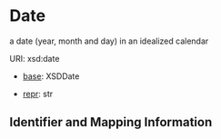 
   
# Date

a date (year, month and day) in an idealized calendar

URI: xsd:date

* [base](https://w3id.org/linkml/base): XSDDate


* [repr](https://w3id.org/linkml/repr): str




## Identifier and Mapping Information

